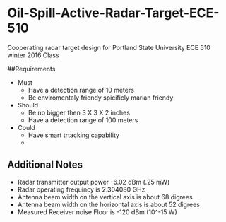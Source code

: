 # Oil-Spill-Active-Radar-Target-ECE-510
Cooperating radar target design for Portland State University ECE 510 winter 2016 Class

##Requirements
 * Must
   * Have a detection range of 10 meters
   * Be enviromentaly friendy spicificly marian friendy
 * Should
   * Be no bigger then 3 X 3 X 2 inches
   * Have a detection range of 100 meters 
 * Could<br>
   * Have smart trtacking capability
   * 
## Additional Notes<br>
 * Radar transmitter output power -6.02 dBm (.25 mW)
 * Radar operating frequincy is 2.304080 GHz
 * Antenna beam width on the vertical axis is about 68 digrees
 * Antenna beam width on the horizontal axis is about 52 digrees
 * Measured Receiver noise Floor is -120 dBm (10^-15 W)
